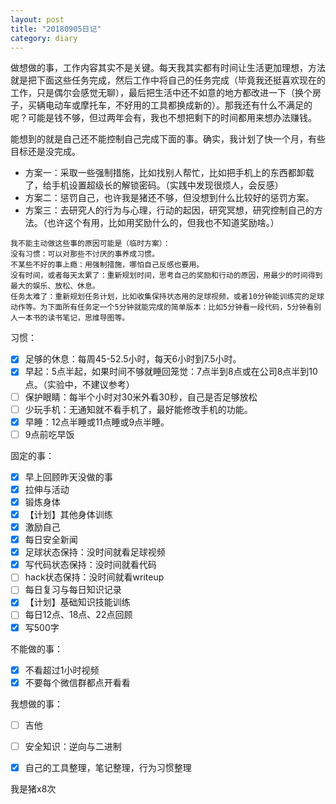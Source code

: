 ```yaml
---
layout: post
title: "20180905日记"
category: diary
---
```


做想做的事，工作内容其实不是关键。每天我其实都有时间让生活更加理想，方法就是把下面这些任务完成，然后工作中将自己的任务完成（毕竟我还挺喜欢现在的工作，只是偶尔会感觉无聊），最后把生活中还不如意的地方都改进一下（换个房子，买辆电动车或摩托车，不好用的工具都换成新的）。那我还有什么不满足的呢？可能是钱不够，但过两年会有，我也不想把剩下的时间都用来想办法赚钱。

能想到的就是自己还不能控制自己完成下面的事。确实，我计划了快一个月，有些目标还是没完成。

- 方案一：采取一些强制措施，比如找别人帮忙，比如把手机上的东西都卸载了，给手机设置超级长的解锁密码。（实践中发现很烦人，会反感）
- 方案二：惩罚自己，也许我是猪还不够，但没想到什么比较好的惩罚方案。
- 方案三：去研究人的行为与心理，行动的起因，研究冥想，研究控制自己的方法。（也许这个有用，比如用奖励什么的，但我也不知道奖励啥。）

```
我不能主动做这些事的原因可能是（临时方案）：
没有习惯：可以对那些不讨厌的事养成习惯。
不某些不好的事上瘾：用强制措施，哪怕自己反感也要用。
没有时间，或者每天太累了：重新规划时间，思考自己的奖励和行动的原因，用最少的时间得到最大的娱乐、放松、休息。
任务太难了：重新规划任务计划，比如收集保持状态用的足球视频，或者10分钟能训练完的足球动作等。为下面所有任务定一个5分钟就能完成的简单版本：比如5分钟看一段代码，5分钟看别人一本书的读书笔记，思维导图等。

```


习惯：

- [x] 足够的休息：每周45-52.5小时，每天6小时到7.5小时。
- [x] 早起：5点半起，如果时间不够就睡回笼觉：7点半到8点或在公司8点半到10点。（实验中，不建议参考）
- [ ] 保护眼睛：每半个小时对30米外看30秒，自己是否足够放松
- [ ] 少玩手机：无通知就不看手机了，最好能修改手机的功能。
- [x] 早睡：12点半睡或11点睡或9点半睡。
- [ ] 9点前吃早饭

固定的事：
- [x] 早上回顾昨天没做的事
- [x] 拉伸与活动
- [x] 锻炼身体
- [x] 【计划】其他身体训练
- [x] 激励自己
- [x] 每日安全新闻
- [x] 足球状态保持：没时间就看足球视频
- [x] 写代码状态保持：没时间就看代码
- [ ] hack状态保持：没时间就看writeup
- [ ] 每日复习与每日知识记录
- [x] 【计划】基础知识技能训练
- [ ] 每日12点、18点、22点回顾
- [x] 写500字

不能做的事：
- [x] 不看超过1小时视频
- [x] 不要每个微信群都点开看看

我想做的事：
- [ ] 吉他
- [ ] 安全知识：逆向与二进制
- [x] 自己的工具整理，笔记整理，行为习惯整理


我是猪x8次